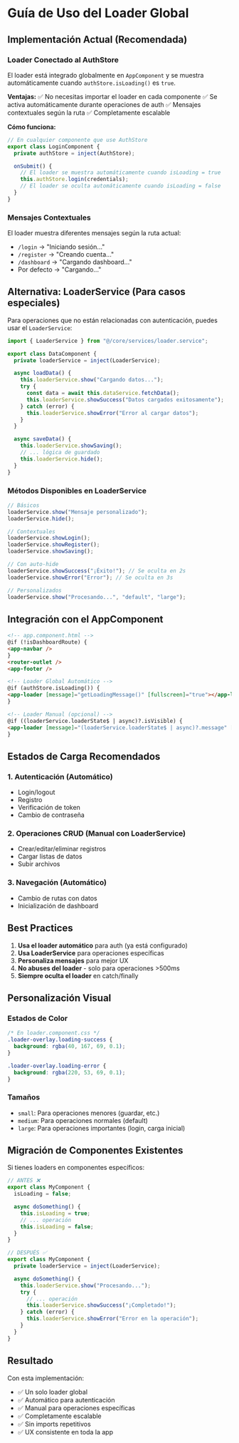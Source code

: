 # Guía de Uso del Loader Global

## Implementación Actual (Recomendada)

### Loader Conectado al AuthStore

El loader está integrado globalmente en `AppComponent` y se muestra automáticamente cuando `authStore.isLoading()` es `true`.

**Ventajas:**
✅ No necesitas importar el loader en cada componente
✅ Se activa automáticamente durante operaciones de auth
✅ Mensajes contextuales según la ruta
✅ Completamente escalable

**Cómo funciona:**

```typescript
// En cualquier componente que use AuthStore
export class LoginComponent {
  private authStore = inject(AuthStore);

  onSubmit() {
    // El loader se muestra automáticamente cuando isLoading = true
    this.authStore.login(credentials);
    // El loader se oculta automáticamente cuando isLoading = false
  }
}
```

### Mensajes Contextuales

El loader muestra diferentes mensajes según la ruta actual:

- `/login` → "Iniciando sesión..."
- `/register` → "Creando cuenta..."
- `/dashboard` → "Cargando dashboard..."
- Por defecto → "Cargando..."

## Alternativa: LoaderService (Para casos especiales)

Para operaciones que no están relacionadas con autenticación, puedes usar el `LoaderService`:

```typescript
import { LoaderService } from "@/core/services/loader.service";

export class DataComponent {
  private loaderService = inject(LoaderService);

  async loadData() {
    this.loaderService.show("Cargando datos...");
    try {
      const data = await this.dataService.fetchData();
      this.loaderService.showSuccess("Datos cargados exitosamente");
    } catch (error) {
      this.loaderService.showError("Error al cargar datos");
    }
  }

  async saveData() {
    this.loaderService.showSaving();
    // ... lógica de guardado
    this.loaderService.hide();
  }
}
```

### Métodos Disponibles en LoaderService

```typescript
// Básicos
loaderService.show("Mensaje personalizado");
loaderService.hide();

// Contextuales
loaderService.showLogin();
loaderService.showRegister();
loaderService.showSaving();

// Con auto-hide
loaderService.showSuccess("¡Éxito!"); // Se oculta en 2s
loaderService.showError("Error"); // Se oculta en 3s

// Personalizados
loaderService.show("Procesando...", "default", "large");
```

## Integración con el AppComponent

```html
<!-- app.component.html -->
@if (!isDashboardRoute) {
<app-navbar />
}
<router-outlet />
<app-footer />

<!-- Loader Global Automático -->
@if (authStore.isLoading()) {
<app-loader [message]="getLoadingMessage()" [fullscreen]="true"></app-loader>
}

<!-- Loader Manual (opcional) -->
@if ((loaderService.loaderState$ | async)?.isVisible) {
<app-loader [message]="(loaderService.loaderState$ | async)?.message" [fullscreen]="true"></app-loader>
}
```

## Estados de Carga Recomendados

### 1. Autenticación (Automático)

- Login/logout
- Registro
- Verificación de token
- Cambio de contraseña

### 2. Operaciones CRUD (Manual con LoaderService)

- Crear/editar/eliminar registros
- Cargar listas de datos
- Subir archivos

### 3. Navegación (Automático)

- Cambio de rutas con datos
- Inicialización de dashboard

## Best Practices

1. **Usa el loader automático** para auth (ya está configurado)
2. **Usa LoaderService** para operaciones específicas
3. **Personaliza mensajes** para mejor UX
4. **No abuses del loader** - solo para operaciones >500ms
5. **Siempre oculta el loader** en catch/finally

## Personalización Visual

### Estados de Color

```css
/* En loader.component.css */
.loader-overlay.loading-success {
  background: rgba(40, 167, 69, 0.1);
}

.loader-overlay.loading-error {
  background: rgba(220, 53, 69, 0.1);
}
```

### Tamaños

- `small`: Para operaciones menores (guardar, etc.)
- `medium`: Para operaciones normales (default)
- `large`: Para operaciones importantes (login, carga inicial)

## Migración de Componentes Existentes

Si tienes loaders en componentes específicos:

```typescript
// ANTES ❌
export class MyComponent {
  isLoading = false;

  async doSomething() {
    this.isLoading = true;
    // ... operación
    this.isLoading = false;
  }
}
```

```typescript
// DESPUÉS ✅
export class MyComponent {
  private loaderService = inject(LoaderService);

  async doSomething() {
    this.loaderService.show("Procesando...");
    try {
      // ... operación
      this.loaderService.showSuccess("¡Completado!");
    } catch (error) {
      this.loaderService.showError("Error en la operación");
    }
  }
}
```

## Resultado

Con esta implementación:

- ✅ Un solo loader global
- ✅ Automático para autenticación
- ✅ Manual para operaciones específicas
- ✅ Completamente escalable
- ✅ Sin imports repetitivos
- ✅ UX consistente en toda la app
